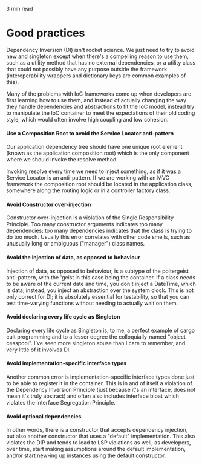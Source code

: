 <p id="reading-time-action-id" align="left">3 min read</p>

# Good practices

Dependency Inversion (DI) isn't rocket science. 
We just need to try to avoid new and singleton except when there's a compelling reason to use them, 
such as a utility method that has no external dependencies, or a utility class that could not possibly 
have any purpose outside the framework (interoperability wrappers and dictionary keys are common examples of this).

Many of the problems with IoC frameworks come up when developers are first learning how to use them, 
and instead of actually changing the way they handle dependencies and abstractions to fit the IoC model, 
instead try to manipulate the IoC container to meet the expectations of their old coding style, which 
would often involve high coupling and low cohesion.

#### Use a Composition Root to avoid the Service Locator anti-pattern

Our application dependency tree should have one unique root element (known as the application composition 
root) which is the only component where we should invoke the resolve method.

Invoking resolve every time we need to inject something, as if it was a Service Locator is an anti-pattern. 
If we are working with an MVC framework the composition root should be located in the application class, 
somewhere along the routing logic or in a controller factory class.

#### Avoid Constructor over-injection

Constructor over-injection is a violation of the Single Responsibility Principle. Too many constructor 
arguments indicates too many dependencies; too many dependencies indicates that the class is trying to 
do too much. Usually this error correlates with other code smells, such as unusually long or 
ambiguous ("manager") class names.

#### Avoid the injection of data, as opposed to behaviour

Injection of data, as opposed to behaviour, is a subtype of the poltergeist anti-pattern, 
with the 'geist in this case being the container. If a class needs to be aware of the current 
date and time, you don't inject a DateTime, which is data; instead, you inject an abstraction 
over the system clock. This is not only correct for DI; it is absolutely essential for testability, 
so that you can test time-varying functions without needing to actually wait on them.

#### Avoid declaring every life cycle as Singleton

Declaring every life cycle as Singleton is, to me, a perfect example of cargo cult programming and to 
a lesser degree the colloquially-named "object cesspool". I've seen more singleton abuse than I care 
to remember, and very little of it involves DI.

#### Avoid implementation-specific interface types

Another common error is implementation-specific interface types done just to be able to register it in 
the container. This is in and of itself a violation of the Dependency Inversion Principle (just because 
it's an interface, does not mean it's truly abstract) and often also includes interface bloat which 
violates the Interface Segregation Principle.

#### Avoid optional dependencies

In other words, there is a constructor that accepts dependency injection, but also another constructor 
that uses a "default" implementation. This also violates the DIP and tends to lead to LSP violations 
as well, as developers, over time, start making assumptions around the default implementation, and/or 
start new-ing up instances using the default constructor.
